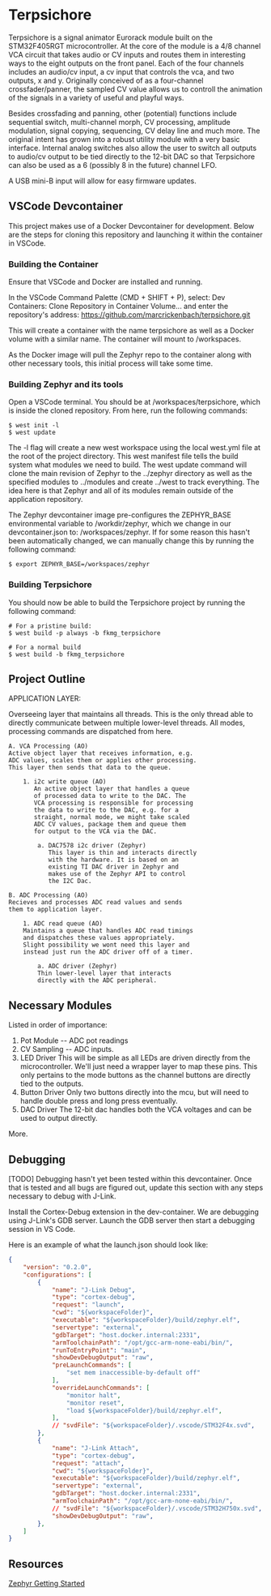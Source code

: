 # Terpsichore

Terpsichore is a signal animator Eurorack module built on the 
STM32F405RGT microcontroller. At the core of the module is a 
4/8 channel VCA circuit that takes audio or CV inputs and routes
them in interesting ways to the eight outputs on the front panel. 
Each of the four channels includes an audio/cv input, a cv input
that controls the vca, and two outputs, x and y. Originally 
conceived of as a four-channel crossfader/panner, the sampled
CV value allows us to controll the animation of the signals in
a variety of useful and playful ways. 

Besides crossfading and panning, other (potential) functions 
include sequential switch, multi-channel morph, CV processing,
amplitude modulation, signal copying, sequencing, CV delay line 
and much more. The original intent has grown into a robust 
utility module with a very basic interface. Internal
analog switches also allow the user to switch all outputs 
to audio/cv output to be tied directly to the 12-bit DAC so 
that Terpsichore can also be used as a 6 (possibly 8 in the
future) channel LFO. 

A USB mini-B input will allow for easy firmware updates.


## VSCode Devcontainer
This project makes use of a Docker Devcontainer for development. 
Below are the steps for cloning this repository and launching
it within the container in VSCode. 

### Building the Container
Ensure that VSCode and Docker are installed and running. 

In the VSCode Command Palette (CMD + SHIFT + P), select:
Dev Containers: Clone Repository in Container Volume... 
and enter the repository's address: 
https://github.com/marcrickenbach/terpsichore.git

This will create a container with the name terpsichore as well
as a Docker volume with a similar name. The container will mount
to /workspaces.

As the Docker image will pull the Zephyr repo to the container
along with other necessary tools, this initial process will take
some time. 

### Building Zephyr and its tools
Open a VSCode terminal. You should be at /workspaces/terpsichore,
which is inside the cloned repository. From here, run the following 
commands: 
```
$ west init -l
$ west update
```
The -l flag will create a new west workspace using the local west.yml
file at the root of the project directory. This west manifest file
tells the build system what modules we need to build. The west update
command will clone the main revision of Zephyr to the ../zephyr directory
as well as the specified modules to ../modules and create ../west to 
track everything. The idea here is that Zephyr and all of its modules
remain outside of the application repository. 

The Zephyr devcontainer image pre-configures the ZEPHYR_BASE environmental
variable to /workdir/zephyr, which we change in our devcontainer.json to:
/workspaces/zephyr. If for some reason this hasn't been automatically
changed, we can manually change this by running the following command:
```
$ export ZEPHYR_BASE=/workspaces/zephyr
```

### Building Terpsichore

You should now be able to build the Terpsichore project by running the 
following command: 
```
# For a pristine build:
$ west build -p always -b fkmg_terpsichore
```
```
# For a normal build
$ west build -b fkmg_terpsichore
```


## Project Outline

APPLICATION LAYER:

Overseeing layer that maintains all threads. This is the
only thread able to directly communicate between multiple
lower-level threads. All modes, processing commands are
dispatched from here. 

    A. VCA Processing (AO)
    Active object layer that receives information, e.g.
    ADC values, scales them or applies other processing. 
    This layer then sends that data to the queue. 
    
        1. i2c write queue (AO)
           An active object layer that handles a queue 
           of processed data to write to the DAC. The
           VCA processing is responsible for processing
           the data to write to the DAC, e.g. for a 
           straight, normal mode, we might take scaled
           ADC CV values, package them and queue them
           for output to the VCA via the DAC. 

            a. DAC7578 i2c driver (Zephyr)
               This layer is thin and interacts directly
               with the hardware. It is based on an
               existing TI DAC driver in Zephyr and
               makes use of the Zephyr API to control
               the I2C Dac. 

    B. ADC Processing (AO)
    Recieves and processes ADC read values and sends
    them to application layer. 

        1. ADC read queue (AO)
        Maintains a queue that handles ADC read timings
        and dispatches these values appropriately. 
        Slight possibility we wont need this layer and
        instead just run the ADC driver off of a timer. 

            a. ADC driver (Zephyr)
            Thin lower-level layer that interacts 
            directly with the ADC peripheral.

## Necessary Modules

Listed in order of importance:
1. Pot Module -- ADC pot readings
2. CV Sampling -- ADC inputs. 
3. LED Driver
   This will be simple as all LEDs are driven directly
   from the microcontroller. We'll just need a wrapper
   layer to map these pins. This only pertains to the
   mode buttons as the channel buttons are directly
   tied to the outputs. 
4. Button Driver
   Only two buttons directly into the mcu, but will need
   to handle double press and long press eventually. 
5. DAC Driver
   The 12-bit dac handles both the VCA voltages and can
   be used to output directly. 

More. 


## Debugging

[TODO] Debugging hasn't yet been tested within this devcontainer. Once that 
is tested and all bugs are figured out, update this section with any steps 
necessary to debug with J-Link.

Install the Cortex-Debug extension in the dev-container. We are debugging using
J-Link's GDB server. Launch the GDB server then start a debugging session in VS
Code.

Here is an example of what the launch.json should look like:

```json
{
    "version": "0.2.0",
    "configurations": [
        {
            "name": "J-Link Debug",
            "type": "cortex-debug",
            "request": "launch",
            "cwd": "${workspaceFolder}",
            "executable": "${workspaceFolder}/build/zephyr.elf",
            "servertype": "external",
            "gdbTarget": "host.docker.internal:2331",
            "armToolchainPath": "/opt/gcc-arm-none-eabi/bin/",
            "runToEntryPoint": "main",
            "showDevDebugOutput": "raw",
            "preLaunchCommands": [
                "set mem inaccessible-by-default off"
            ],
            "overrideLaunchCommands": [
                "monitor halt",
                "monitor reset",
                "load ${workspaceFolder}/build/zephyr.elf",
            ],
            // "svdFile": "${workspaceFolder}/.vscode/STM32F4x.svd",
        },
        {
            "name": "J-Link Attach",
            "type": "cortex-debug",
            "request": "attach",
            "cwd": "${workspaceFolder}",
            "executable": "${workspaceFolder}/build/zephyr.elf",
            "servertype": "external",
            "gdbTarget": "host.docker.internal:2331",
            "armToolchainPath": "/opt/gcc-arm-none-eabi/bin/",
            // "svdFile": "${workspaceFolder}/.vscode/STM32H750x.svd",
            "showDevDebugOutput": "raw",
        },
    ]
}
```

## Resources

[Zephyr Getting Started](https://docs.zephyrproject.org/latest/develop/getting_started/index.html)
